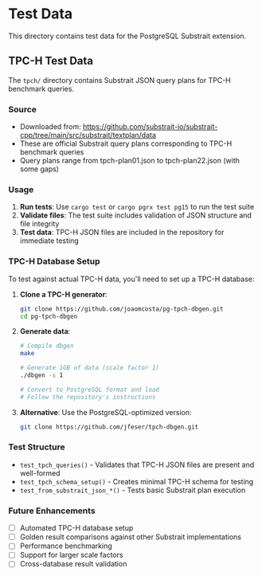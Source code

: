 # Test Data

This directory contains test data for the PostgreSQL Substrait extension.

## TPC-H Test Data

The `tpch/` directory contains Substrait JSON query plans for TPC-H benchmark queries.

### Source
- Downloaded from: https://github.com/substrait-io/substrait-cpp/tree/main/src/substrait/textplan/data
- These are official Substrait query plans corresponding to TPC-H benchmark queries
- Query plans range from tpch-plan01.json to tpch-plan22.json (with some gaps)

### Usage

1. **Run tests**: Use `cargo test` or `cargo pgrx test pg15` to run the test suite
2. **Validate files**: The test suite includes validation of JSON structure and file integrity
3. **Test data**: TPC-H JSON files are included in the repository for immediate testing

### TPC-H Database Setup

To test against actual TPC-H data, you'll need to set up a TPC-H database:

1. **Clone a TPC-H generator**:
   ```bash
   git clone https://github.com/joaomcosta/pg-tpch-dbgen.git
   cd pg-tpch-dbgen
   ```

2. **Generate data**:
   ```bash
   # Compile dbgen
   make

   # Generate 1GB of data (scale factor 1)
   ./dbgen -s 1

   # Convert to PostgreSQL format and load
   # Follow the repository's instructions
   ```

3. **Alternative**: Use the PostgreSQL-optimized version:
   ```bash
   git clone https://github.com/jfeser/tpch-dbgen.git
   ```

### Test Structure

- `test_tpch_queries()` - Validates that TPC-H JSON files are present and well-formed
- `test_tpch_schema_setup()` - Creates minimal TPC-H schema for testing
- `test_from_substrait_json_*()` - Tests basic Substrait plan execution

### Future Enhancements

- [ ] Automated TPC-H database setup
- [ ] Golden result comparisons against other Substrait implementations
- [ ] Performance benchmarking
- [ ] Support for larger scale factors
- [ ] Cross-database result validation

